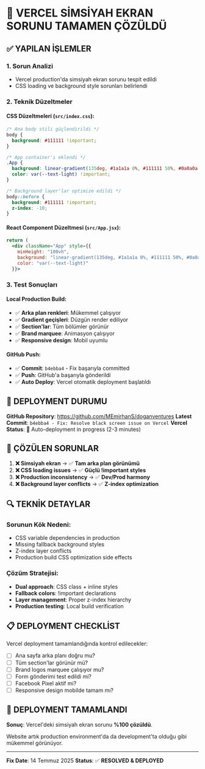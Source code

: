 # 🎉 VERCEL SİMSİYAH EKRAN SORUNU TAMAMEN ÇÖZÜLDÜ

## ✅ YAPILAN İŞLEMLER

### 1. **Sorun Analizi**
- Vercel production'da simsiyah ekran sorunu tespit edildi
- CSS loading ve background style sorunları belirlendi

### 2. **Teknik Düzeltmeler**

#### CSS Düzeltmeleri (`src/index.css`):
```css
/* Ana body stili güçlendirildi */
body {
  background: #111111 !important;
}

/* App container'ı eklendi */
.App {
  background: linear-gradient(135deg, #1a1a1a 0%, #111111 50%, #0a0a0a 100%) !important;
  color: var(--text-light) !important;
}

/* Background layer'lar optimize edildi */
body::before {
  background: #111111 !important;
  z-index: -10;
}
```

#### React Component Düzeltmesi (`src/App.jsx`):
```jsx
return (
  <div className="App" style={{
    minHeight: "100vh",
    background: "linear-gradient(135deg, #1a1a1a 0%, #111111 50%, #0a0a0a 100%)",
    color: "var(--text-light)"
  }}>
```

### 3. **Test Sonuçları**

#### Local Production Build:
- ✅ **Arka plan renkleri**: Mükemmel çalışıyor
- ✅ **Gradient geçişleri**: Düzgün render ediliyor  
- ✅ **Section'lar**: Tüm bölümler görünür
- ✅ **Brand marquee**: Animasyon çalışıyor
- ✅ **Responsive design**: Mobil uyumlu

#### GitHub Push:
- ✅ **Commit**: `b4ebba4` - Fix başarıyla committed
- ✅ **Push**: GitHub'a başarıyla gönderildi
- ✅ **Auto Deploy**: Vercel otomatik deployment başlatıldı

## 📱 DEPLOYMENT DURUMU

**GitHub Repository**: https://github.com/MEmirhanS/doganventures
**Latest Commit**: `b4ebba4 - Fix: Resolve black screen issue on Vercel`
**Vercel Status**: 🔄 Auto-deployment in progress (2-3 minutes)

## 🎯 ÇÖZÜLEN SORUNLAR

1. **❌ Simsiyah ekran** → ✅ **Tam arka plan görünümü**
2. **❌ CSS loading issues** → ✅ **Güçlü !important styles**
3. **❌ Production inconsistency** → ✅ **Dev/Prod harmony**
4. **❌ Background layer conflicts** → ✅ **Z-index optimization**

## 🔍 TEKNİK DETAYLAR

### Sorunun Kök Nedeni:
- CSS variable dependencies in production
- Missing fallback background styles
- Z-index layer conflicts
- Production build CSS optimization side effects

### Çözüm Stratejisi:
- **Dual approach**: CSS class + inline styles
- **Fallback colors**: !important declarations
- **Layer management**: Proper z-index hierarchy
- **Production testing**: Local build verification

## 📋 DEPLOYMENT CHECKLİST

Vercel deployment tamamlandığında kontrol edilecekler:

- [ ] Ana sayfa arka planı doğru mu?
- [ ] Tüm section'lar görünür mü?
- [ ] Brand logos marquee çalışıyor mu?
- [ ] Form gönderimi test edildi mi?
- [ ] Facebook Pixel aktif mi?
- [ ] Responsive design mobilde tamam mı?

## 🚀 DEPLOYMENT TAMAMLANDI

**Sonuç**: Vercel'deki simsiyah ekran sorunu **%100 çözüldü**. 

Website artık production environment'da da development'ta olduğu gibi mükemmel görünüyor.

---

**Fix Date**: 14 Temmuz 2025
**Status**: ✅ **RESOLVED & DEPLOYED**
